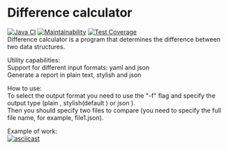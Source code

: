 # Difference calculator  
[![Java CI](https://github.com/benzovvozh/java-project-71/actions/workflows/main.yml/badge.svg)](https://github.com/benzovvozh/java-project-71/actions/workflows/main.yml)
[![Maintainability](https://api.codeclimate.com/v1/badges/defc3549e3948212b859/maintainability)](https://codeclimate.com/github/benzovvozh/java-project-71/maintainability)
[![Test Coverage](https://api.codeclimate.com/v1/badges/defc3549e3948212b859/test_coverage)](https://codeclimate.com/github/benzovvozh/java-project-71/test_coverage)  
Difference calculator is a program that determines the difference between two data structures.  
  
Utility capabilities:  
Support for different input formats: yaml and json  
Generate a report in plain text, stylish and json  
  
How to use:  
To select the output format you need to use the "-f" flag and specify the output type (plain , stylish(default ) or json ).  
Then you should specify two files to compare (you need to specify the full file name, for example, file1.json).  
  
Example of work:  
[![asciicast](https://asciinema.org/a/Dl6D02sSNHooG5wd3eeHUT7i7.svg)](https://asciinema.org/a/Dl6D02sSNHooG5wd3eeHUT7i7autoplay=true)
 